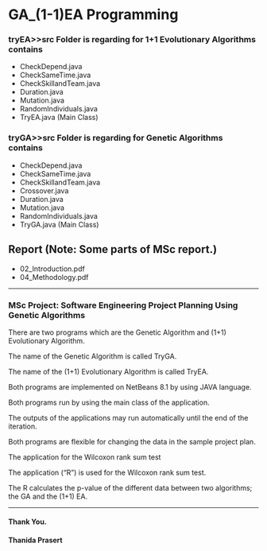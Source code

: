 # GA_(1-1)EA Programming



### tryEA>>src Folder is regarding for 1+1 Evolutionary Algorithms contains 
  - CheckDepend.java
  - CheckSameTime.java
  - CheckSkillandTeam.java
  - Duration.java
  - Mutation.java
  - RandomIndividuals.java
  - TryEA.java (Main Class)

### tryGA>>src Folder is regarding for Genetic Algorithms contains
  - CheckDepend.java
  - CheckSameTime.java
  - CheckSkillandTeam.java
  - Crossover.java
  - Duration.java
  - Mutation.java
  - RandomIndividuals.java
  - TryGA.java (Main Class) 


## Report (Note: Some parts of MSc report.)
  - 02_Introduction.pdf
  - 04_Methodology.pdf
  
  
---

### MSc Project: Software Engineering Project Planning Using Genetic Algorithms

There are two programs which are the Genetic Algorithm and (1+1) Evolutionary Algorithm. 

The name of the Genetic Algorithm is called TryGA.

The name of the (1+1) Evolutionary Algorithm is called TryEA. 

Both programs are implemented on NetBeans 8.1 by using JAVA language. 

Both programs run by using the main class of the application. 

The outputs of the applications may run automatically until the end of the iteration. 

Both programs are flexible for changing the data in the sample project plan.

The application for the Wilcoxon rank sum test

The application (“R”) is used for the Wilcoxon rank sum test. 

The R calculates the p-value of the different data between two algorithms; the GA and the (1+1) EA. 

---

#### Thank You.
#### Thanida Prasert
